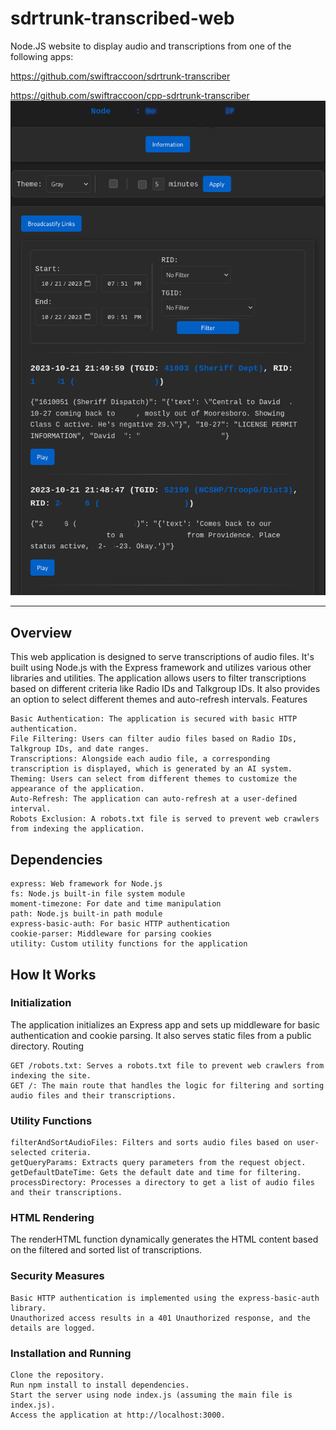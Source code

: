 # sdrtrunk-transcribed-web
Node.JS website to display audio and transcriptions from one of the following apps:

https://github.com/swiftraccoon/sdrtrunk-transcriber

https://github.com/swiftraccoon/cpp-sdrtrunk-transcriber
![Screenshot](Screenshot.png)

-------------------------------------------------------------------------------
## Overview

This web application is designed to serve transcriptions of audio files. It's built using Node.js with the Express framework and utilizes various other libraries and utilities. The application allows users to filter transcriptions based on different criteria like Radio IDs and Talkgroup IDs. It also provides an option to select different themes and auto-refresh intervals.
Features

    Basic Authentication: The application is secured with basic HTTP authentication.
    File Filtering: Users can filter audio files based on Radio IDs, Talkgroup IDs, and date ranges.
    Transcriptions: Alongside each audio file, a corresponding transcription is displayed, which is generated by an AI system.
    Theming: Users can select from different themes to customize the appearance of the application.
    Auto-Refresh: The application can auto-refresh at a user-defined interval.
    Robots Exclusion: A robots.txt file is served to prevent web crawlers from indexing the application.

## Dependencies

    express: Web framework for Node.js
    fs: Node.js built-in file system module
    moment-timezone: For date and time manipulation
    path: Node.js built-in path module
    express-basic-auth: For basic HTTP authentication
    cookie-parser: Middleware for parsing cookies
    utility: Custom utility functions for the application

## How It Works
### Initialization

The application initializes an Express app and sets up middleware for basic authentication and cookie parsing. It also serves static files from a public directory.
Routing

    GET /robots.txt: Serves a robots.txt file to prevent web crawlers from indexing the site.
    GET /: The main route that handles the logic for filtering and sorting audio files and their transcriptions.

### Utility Functions

    filterAndSortAudioFiles: Filters and sorts audio files based on user-selected criteria.
    getQueryParams: Extracts query parameters from the request object.
    getDefaultDateTime: Gets the default date and time for filtering.
    processDirectory: Processes a directory to get a list of audio files and their transcriptions.

### HTML Rendering

The renderHTML function dynamically generates the HTML content based on the filtered and sorted list of transcriptions.
### Security Measures

    Basic HTTP authentication is implemented using the express-basic-auth library.
    Unauthorized access results in a 401 Unauthorized response, and the details are logged.

### Installation and Running

    Clone the repository.
    Run npm install to install dependencies.
    Start the server using node index.js (assuming the main file is index.js).
    Access the application at http://localhost:3000.
